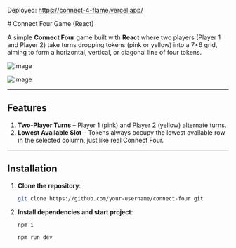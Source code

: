 Deployed: https://connect-4-flame.vercel.app/


\# Connect Four Game (React)

A simple **Connect Four** game built with **React** where two players (Player 1 and Player 2) take turns dropping tokens (pink or yellow) into a 7×6 grid, aiming to form a horizontal, vertical, or diagonal line of four tokens.

![image](https://github.com/user-attachments/assets/c4198736-ba26-43ed-9375-0ff6ade6656c)

![image](https://github.com/user-attachments/assets/356d996c-45c9-4e74-9152-2f036e6eb03d)


---

## Features

1. **Two-Player Turns** – Player 1 (pink) and Player 2 (yellow) alternate turns.
2. **Lowest Available Slot** – Tokens always occupy the lowest available row in the selected column, just like real Connect Four.

---

## Installation

1. **Clone the repository**:
   ```bash
   git clone https://github.com/your-username/connect-four.git
   ```
1. **Install dependencies and start project**:
   ```bash
   npm i
   ```
   ```bash
   npm run dev
   ```
